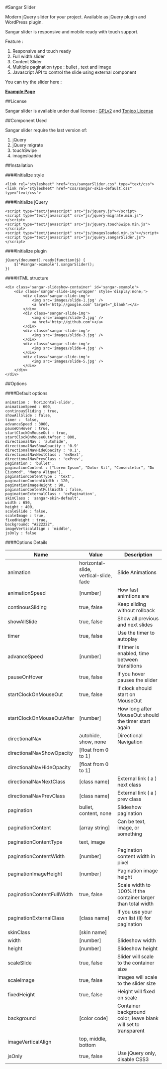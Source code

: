 #Sangar Slider

Modern jQuery slider for your project. Available as jQuery plugin and WordPress plugin.

Sangar slider is responsive and mobile ready with touch support.

Feature :

1. Responsive and touch ready
2. Full width slider
3. Content Slider
4. Multiple pagination type : bullet , text and image
5. Javascript API to control the slide using external component

You can try the slider here :

**[Example Page](http://tonjoo.com/demo/jQuery-Sangar-Slider/sample-standart-pagination.html)**

##License

Sangar slider is available under dual license : [GPLv2](http://www.gnu.org/licenses/gpl-2.0.html) and [Tonjoo License](#)  

##Component Used

Sangar slider require the last version of:

1. jQuery
2. jQuery migrate
3. touchSwipe
4. imagesloaded

##Installation

####Initialize style

```
<link rel="stylesheet" href="css/sangarSlider.css" type="text/css">
<link rel="stylesheet" href="css/sangar-skin-default.css" type="text/css">
```

####Initialize jQuery

```
<script type="text/javascript" src="js/jquery.js"></script>
<script type="text/javascript" src="js/jquery-migrate.min.js"></script>
<script type="text/javascript" src="js/jquery.touchSwipe.min.js"></script>
<script type="text/javascript" src="js/imagesloaded.min.js"></script>
<script type="text/javascript" src="js/jquery.sangarSlider.js"></script>
```

####Initialize plugin

```
jQuery(document).ready(function($) {
    $('#sangar-example').sangarSlider();
})	
```

####HTML structure

```
<div class='sangar-slideshow-container' id='sangar-example'>
	<div class='sangar-slide-img-wrapper' style='display:none;'>
        <div class='sangar-slide-img'>
            <img src='images/slide-1.jpg' />
            <a href='http://google.com' target="_blank"></a>
        </div>
        <div class='sangar-slide-img'>
            <img src='images/slide-2.jpg' />
            <a href='http://github.com'></a>
        </div>
        <div class='sangar-slide-img'>
        	<img src='images/slide-3.jpg' />
		</div>
        <div class='sangar-slide-img'>
        	<img src='images/slide-4.jpg' />
		</div>
        <div class='sangar-slide-img'>
        	<img src='images/slide-5.jpg' />
		</div>
    </div>
</div>
```

##Options

####Default options

```
animation : 'horizontal-slide',
animationSpeed : 600,
continousSliding : true,
showAllSlide : false,
timer :  false,
advanceSpeed : 3000,
pauseOnHover : true,
startClockOnMouseOut : true,
startClockOnMouseOutAfter : 800,
directionalNav : 'autohide',
directionalNavShowOpacity : '0.9'
directionalNavHideOpacity : '0.1',
directionalNavNextClass : 'exNext',
directionalNavPrevClass : 'exPrev',
pagination : 'bullet',
paginationContent : ["Lorem Ipsum", "Dolor Sit", "Consectetur", "Do Eiusmod", "Magna Aliqua"],
paginationContentType : 'text',
paginationContentWidth : 120,
paginationImageHeight : 90,
paginationContentFullWidth : false,
paginationExternalClass : 'exPagination',
skinClass : 'sangar-skin-default',
width : 650,
height : 400,
scaleSlide : false,
scaleImage : true,
fixedHeight : true,
background: "#222222",
imageVerticalAlign : 'middle',
jsOnly : false
```

####Options Details

| Name | Value | Description |
|--------|--------|--------|
|animation|horizontal-slide, vertical-slide, fade|Slide Animations|
|animationSpeed|[number]|How fast animtions are|
|continousSliding|true, false|Keep sliding without rollback|
|showAllSlide|true, false|Show all previous and next slides|
|timer|true, false|Use the timer to autoplay|
|advanceSpeed|[number]|If timer is enabled, time between transitions|
|pauseOnHover|true, false|If you hover pauses the slider|
|startClockOnMouseOut|true, false|If clock should start on MouseOut|
|startClockOnMouseOutAfter|[number]|How long after MouseOut should the timer start again|
|directionalNav|autohide, show, none|Directional Navigation|
|directionalNavShowOpacity|[float from 0 to 1]| |
|directionalNavHideOpacity|[float from 0 to 1]| |
|directionalNavNextClass|[class name]|External link ( a ) next class|
|directionalNavPrevClass|[class name]|External link ( a ) prev class|
|pagination|bullet, content, none|Slideshow pagination|
|paginationContent|[array string]|Can be text, image, or something|
|paginationContentType|text, image| |
|paginationContentWidth|[number]|Pagination content width in pixel|
|paginationImageHeight|[number]|Pagination image height|
|paginationContentFullWidth|true, false|Scale width to 100% if the container larger than total width|
|paginationExternalClass|[class name]|If you use your own list (li) for pagination|
|skinClass|[skin name]| |
|width|[number]|Slideshow width|
|height|[number]|Slideshow height|
|scaleSlide|true, false|Slider will scale to the container size|
|scaleImage|true, false|Images will scale to the slider size|
|fixedHeight|true, false|Height will fixed on scale|
|background|[color code]|Container background color, leave blank will set to transparent|
|imageVerticalAlign|top, middle, bottom| |
|jsOnly|true, false|Use jQuery only, disable CSS3|



